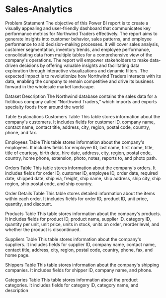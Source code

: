 # Sales-Analytics
Problem Statement
The objective of this Power BI report is to create a visually appealing and user-friendly dashboard that communicates key performance metrics for Northwind Traders effectively. The report aims to generate insights into customer behavior, sales patterns, and employee performance to aid decision-making processes. It will cover sales analysis, customer segmentation, inventory trends, and employee performance, consolidating data from multiple tables for a comprehensive view of the company's operations. The report will empower stakeholders to make data-driven decisions by offering valuable insights and facilitating data exploration through interactive visualizations and dynamic filters. The expected impact is to revolutionize how Northwind Traders interacts with its data, enabling the company to remain competitive and drive its business forward in the wholesale market landscape.

Dataset Description
The Northwind database contains the sales data for a fictitious company called “Northwind Traders,” which imports and exports specialty foods from around the world

Table Explanations
Customers Table
This table stores information about the company's customers. It includes fields for customer ID, company name, contact name, contact title, address, city, region, postal code, country, phone, and fax.

Employees Table
This table stores information about the company's employees. It includes fields for employee ID, last name, first name, title, title of courtesy, birth date, hire date, address, city, region, postal code, country, home phone, extension, photo, notes, reports to, and photo path.

Orders Table
This table stores information about the company's orders. It includes fields for order ID, customer ID, employee ID, order date, required date, shipped date, ship via, freight, ship name, ship address, ship city, ship region, ship postal code, and ship country.

Order Details Table
This table stores detailed information about the items within each order. It includes fields for order ID, product ID, unit price, quantity, and discount.

Products Table
This table stores information about the company's products. It includes fields for product ID, product name, supplier ID, category ID, quantity per unit, unit price, units in stock, units on order, reorder level, and whether the product is discontinued.

Suppliers Table
This table stores information about the company's suppliers. It includes fields for supplier ID, company name, contact name, contact title, address, city, region, postal code, country, phone, fax, and home page.

Shippers Table
This table stores information about the company's shipping companies. It includes fields for shipper ID, company name, and phone.

Categories Table
This table stores information about the product categories. It includes fields for category ID, category name, and description
